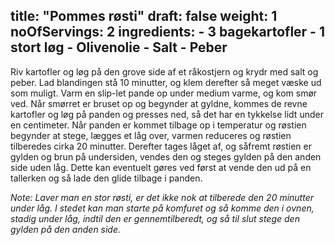 title: "Pommes røsti"
draft: false
weight: 1
noOfServings: 2
ingredients:
	- 3 bagekartofler
	- 1 stort løg
	- Olivenolie
	- Salt
	- Peber
---

Riv kartofler og løg på den grove side af et råkostjern og krydr med
salt og peber. Lad blandingen stå 10 minutter, og klem derefter så meget
væske ud som muligt. Varm en slip-let pande op under medium varme, og
kom smør ved. Når smørret er bruset op og begynder at gyldne, kommes de
revne kartofler og løg på panden og presses ned, så det har en tykkelse
lidt under en centimeter. Når panden er kommet tilbage op i temperatur
og røstien begynder at stege, lægges et låg over, varmen reduceres og
røstien tilberedes cirka 20 minutter. Derefter tages låget af, og
såfremt røstien er gylden og brun på undersiden, vendes den og steges
gylden på den anden side uden låg. Dette kan eventuelt gøres ved først
at vende den ud på en tallerken og så lade den glide tilbage i panden.

*Note: Laver man en stor røsti, er det ikke nok at tilberede den 20
minutter under låg. I stedet kan man starte på komfuret og så komme den
i ovnen, stadig under låg, indtil den er gennemtilberedt, og så til slut
stege den gylden på den anden side.*

